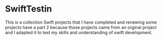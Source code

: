 # SwiftTestin
This is a collection Swift projects that I have completed and renewing 
some projects have a part 2 because those projects came from an orginal project and I adapted it to test my skills and understanding of swift development. 
